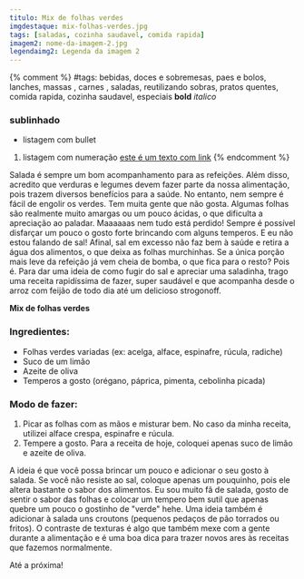 ```yaml
---
titulo: Mix de folhas verdes
imgdestaque: mix-folhas-verdes.jpg
tags: [saladas, cozinha saudavel, comida rapida]
imagem2: nome-da-imagem-2.jpg
legendaimg2: Legenda da imagem 2
---
```

{% comment %}
#tags: bebidas, doces e sobremesas, paes e bolos, lanches, massas , carnes , saladas, reutilizando sobras, pratos quentes, comida rapida, cozinha saudavel, especiais
**bold**
*italico*
### sublinhado
* listagem com bullet
1. listagem com numeração
[este é um texto com link](https://www.enderecodolink.com)
{% endcomment %}

Salada é sempre um bom acompanhamento para as refeições. Além disso, acredito que verduras e legumes devem fazer parte da nossa alimentação, pois trazem diversos benefícios para a saúde. No entanto, nem sempre é fácil de engolir os verdes. Tem muita gente que não gosta. Algumas folhas são realmente muito amargas ou um pouco ácidas, o que dificulta a apreciação ao paladar. Maaaaaas nem tudo está perdido! Sempre é possível disfarçar um pouco o gosto forte brincando com alguns temperos. E eu não estou falando de sal! Afinal, sal em excesso não faz bem à saúde e retira a água dos alimentos, o que deixa as folhas murchinhas. Se a única porção mais leve da refeição já vem cheia de bomba, o que fica para o resto? Pois é. Para dar uma ideia de como fugir do sal e apreciar uma saladinha, trago uma receita rapidíssima de fazer, super saudável e que acompanha desde o arroz com feijão de todo dia até um delicioso strogonoff.

**Mix de folhas verdes**

### Ingredientes:

* Folhas verdes variadas (ex: acelga, alface, espinafre, rúcula, radiche)
* Suco de um limão
* Azeite de oliva
* Temperos a gosto (orégano, páprica, pimenta, cebolinha picada)

### Modo de fazer:

1. Picar as folhas com as mãos e misturar bem. No caso da minha receita, utilizei alface crespa, espinafre e rúcula.
2. Tempere a gosto. Para a receita de hoje, coloquei apenas suco de limão e azeite de oliva. 

A ideia é que você possa brincar um pouco e adicionar o seu gosto à salada. Se você não resiste ao sal, coloque apenas um pouquinho, pois ele altera bastante o sabor dos alimentos. Eu sou muito fã de salada, gosto de sentir o sabor das folhas e colocar um tempero bem sutil que apenas quebre um pouco o gostinho de "verde" hehe. Uma ideia também é adicionar à salada uns croutons (pequenos pedaços de pão torrados ou fritos). O contraste de texturas é algo que também mexe com a gente durante a alimentação e é uma boa dica para trazer novos ares às receitas que fazemos normalmente.

Até a próxima!
